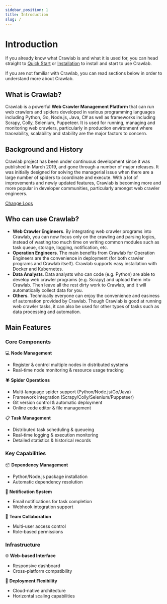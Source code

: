 ```yaml
---
sidebar_position: 1
title: Introduction
slug: /
---
```


# Introduction

If you already know what Crawlab is and what it is used for, you can head straight to [Quick Start](./getting-started/quick-start.md)
or [Installation](./getting-started/installation.md) to install and start to use Crawlab.

If you are not familiar with Crawlab, you can read sections below in order to understand more about Crawlab.

## What is Crawlab?

Crawlab is a powerful **Web Crawler Management Platform** that can run web crawlers and spiders developed in
various programming languages including Python, Go, Node.js, Java, C# as well as frameworks including Scrapy, Colly,
Selenium, Puppeteer. It is used for running, managing and monitoring web crawlers, particularly in production
environment where traceability, scalability and stability are the major factors to concern.

## Background and History

Crawlab project has been under continuous development since it was published in March 2019, and gone through a number of
major releases. It was initially designed for solving the managerial issue when there are a large number of spiders to
coordinate and execute. With a lot of improvements and newly updated features, Crawlab is becoming more and more popular
in developer communities, particularly amongst web crawler engineers.

[Change Logs](https://github.com/crawlab-team/crawlab/blob/master/CHANGELOG.md)

## Who can use Crawlab?

- **Web Crawler Engineers**. By integrating web crawler programs into Crawlab, you can now focus only on the crawling
  and parsing logics, instead of wasting too much time on writing common modules such as task queue, storage, logging,
  notification, etc.
- **Operation Engineers**. The main benefits from Crawlab for Operation Engineers are the convenience in deployment (for
  both crawler programs and Crawlab itself). Crawlab supports easy installation with Docker and Kubernetes.
- **Data Analysts**. Data analysts who can code (e.g. Python) are able to develop web crawler programs (e.g. Scrapy) and
  upload them into Crawlab. Then leave all the rest dirty work to Crawlab, and it will automatically collect data for
  you.
- **Others**. Technically everyone can enjoy the convenience and easiness of automation provided by Crawlab. Though
  Crawlab is good at running web crawler tasks, it can also be used for other types of tasks such as data processing and
  automation.

## Main Features

### Core Components
💻 **Node Management**  
- Register & control multiple nodes in distributed systems  
- Real-time node monitoring & resource usage tracking  

🕷️ **Spider Operations**  
- Multi-language spider support (Python/Node.js/Go/Java)
- Framework integration (Scrapy/Colly/Selenium/Puppeteer)
- Git version control & automatic deployment
- Online code editor & file management

📋 **Task Management**  
- Distributed task scheduling & queueing  
- Real-time logging & execution monitoring  
- Detailed statistics & historical records  

### Key Capabilities
📦 **Dependency Management**  
- Python/Node.js package installation  
- Automatic dependency resolution  

🔔 **Notification System**  
- Email notifications for task completion  
- Webhook integration support  

👥 **Team Collaboration**  
- Multi-user access control  
- Role-based permissions  

### Infrastructure
🌐 **Web-based Interface**  
- Responsive dashboard  
- Cross-platform compatibility  

🐳 **Deployment Flexibility**  
- Cloud-native architecture  
- Horizontal scaling capabilities  

